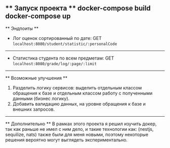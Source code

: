** Запуск проекта **
docker-compose build
docker-compose up
---
** Эндпоиты **
* Лог оценок сортированный по дате:
GET `localhost:8080/student/statistic/:personalCode`
---
* Статистика студента по всем предметам:
GET `localhost:8080/grade/log/:page/:limit`
---
** Возможные улучшения **
1. Разделить логику сервисов: выделить отдельным классом обращения к базе и отдельным классом работу с полученными данными (бизнес логику).
2. Добавить валидацию данных, на уровне обращения к базе и внешних запросов.
---
** Дополнительно **
В рамках этого проекта я решил изучить докер, так как раньше не имел с ним дело, и такие технологии как: (nestjs, sequilize, nats) также были для меня новыми, поэтому некоторые решения вероятно могут выглядеть экспериментально.